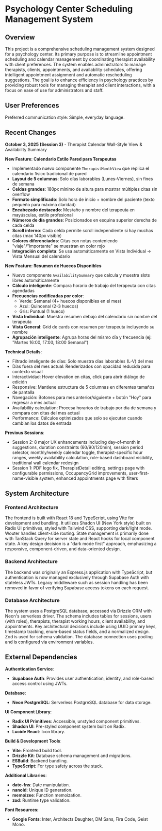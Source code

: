 # Psychology Center Scheduling Management System

## Overview

This project is a comprehensive scheduling management system designed for a psychology center. Its primary purpose is to streamline appointment scheduling and calendar management by coordinating therapist availability with client preferences. The system enables administrators to manage therapists, clients, appointments, and availability schedules, offering intelligent appointment assignment and automatic rescheduling suggestions. The goal is to enhance efficiency in psychology practices by providing robust tools for managing therapist and client interactions, with a focus on ease of use for administrators and staff.

## User Preferences

Preferred communication style: Simple, everyday language.

## Recent Changes

**October 3, 2025 (Session 3)** - Therapist Calendar Wall-Style View & Availability Summary

**New Feature: Calendario Estilo Pared para Terapeutas**
- Implementado nuevo componente `TherapistMonthView` que replica el calendario físico tradicional de pared
- **Layout de 5 columnas**: Solo días laborables (Lunes-Viernes), sin fines de semana
- **Celdas grandes**: 180px mínimo de altura para mostrar múltiples citas sin overflow
- **Formato simplificado**: Solo hora de inicio + nombre del paciente (texto pequeño para máxima claridad)
- **Encabezado destacado**: Mes/año y nombre del terapeuta en mayúsculas, estilo profesional
- **Números de día grandes**: Posicionados en esquina superior derecha de cada celda
- **Scroll interno**: Cada celda permite scroll independiente si hay muchas citas (max 140px visible)
- **Colores diferenciados**: Citas con notas conteniendo "viaje"/"importante" se muestran en color rojo
- **Integración completa**: Se usa automáticamente en Vista Individual → Vista Mensual del calendario

**New Feature: Resumen de Huecos Disponibles**
- Nuevo componente `AvailabilitySummary` que calcula y muestra slots libres automáticamente
- **Cálculo inteligente**: Compara horario de trabajo del terapeuta con citas agendadas
- **Frecuencias codificadas por color**:
  - Verde: Semanal (4+ huecos disponibles en el mes)
  - Azul: Quincenal (2-3 huecos)
  - Gris: Puntual (1 hueco)
- **Vista Individual**: Muestra resumen debajo del calendario sin nombre del terapeuta
- **Vista General**: Grid de cards con resumen por terapeuta incluyendo su nombre
- **Agrupación inteligente**: Agrupa horas del mismo día y frecuencia (ej: "Martes 16:00, 17:00, 18:00 Semanal")

**Technical Details**:
- Filtrado inteligente de días: Solo muestra días laborables (L-V) del mes
- Días fuera del mes actual: Renderizados con opacidad reducida para contexto visual
- Interactividad: Hover elevation en citas, click para abrir diálogo de edición
- Responsive: Mantiene estructura de 5 columnas en diferentes tamaños de pantalla
- Navegación: Botones para mes anterior/siguiente + botón "Hoy" para regresar a mes actual
- Availability calculation: Procesa horarios de trabajo por día de semana y compara con citas del mes actual
- Performance: Cálculos optimizados que solo se ejecutan cuando cambian los datos de entrada

**Previous Sessions**:
- Session 2: 8 major UX enhancements including day-of-month in suggestions, duration constraints (60/90/120min), session period selector, monthly/weekly calendar toggle, therapist-specific hour ranges, weekly availability calculation, role-based dashboard visibility, traditional wall calendar redesign
- Session 1: PDF logo fix, TherapistDetail editing, settings page with configurable permissions, OccupancyGrid improvements, user-first-name-visible system, enhanced appointments page with filters

## System Architecture

### Frontend Architecture

The frontend is built with React 18 and TypeScript, using Vite for development and bundling. It utilizes Shadcn UI (New York style) built on Radix UI primitives, styled with Tailwind CSS, supporting dark/light mode. Wouter handles client-side routing. State management is primarily done with TanStack Query for server state and React hooks for local component state. A key design decision is a "dark mode first" approach, emphasizing a responsive, component-driven, and data-oriented design.

### Backend Architecture

The backend was originally an Express.js application with TypeScript, but authentication is now managed exclusively through Supabase Auth with stateless JWTs. Legacy middleware such as session handling has been removed in favor of verifying Supabase access tokens on each request.

### Database Architecture

The system uses a PostgreSQL database, accessed via Drizzle ORM with Neon's serverless driver. The schema includes tables for sessions, users (with roles), therapists, therapist working hours, client availability, and appointments. Key architectural decisions include using UUID primary keys, timestamp tracking, enum-based status fields, and a normalized design. Zod is used for schema validation. The database connection uses pooling and is configured via environment variables.

## External Dependencies

**Authentication Service**:
- **Supabase Auth**: Provides user authentication, identity, and role-based access control using JWTs.

**Database**:
- **Neon PostgreSQL**: Serverless PostgreSQL database for data storage.

**UI Component Library**:
- **Radix UI Primitives**: Accessible, unstyled component primitives.
- **Shadcn UI**: Pre-styled component system built on Radix.
- **Lucide React**: Icon library.

**Build & Development Tools**:
- **Vite**: Frontend build tool.
- **Drizzle Kit**: Database schema management and migrations.
- **ESBuild**: Backend bundling.
- **TypeScript**: For type safety across the stack.

**Additional Libraries**:
- **date-fns**: Date manipulation.
- **nanoid**: Unique ID generation.
- **memoizee**: Function memoization.
- **zod**: Runtime type validation.

**Font Resources**:
- **Google Fonts**: Inter, Architects Daughter, DM Sans, Fira Code, Geist Mono.